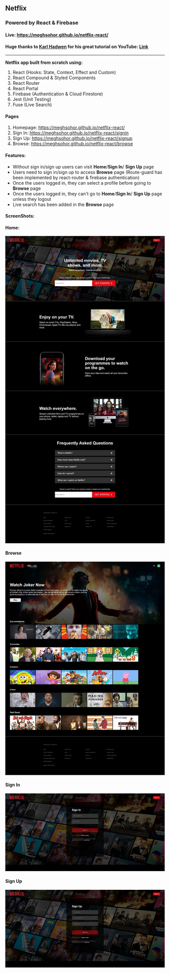 
## Netflix

### Powered by React & Firebase
#### Live: https://meghsohor.github.io/netflix-react/
#### Huge thanks to [Karl Hadwen](https://github.com/karlhadwen) for his great tutorial on YouTube: [Link](https://www.youtube.com/watch?v=x_EEwGe-a9o)
<hr>

**Netflix app built from scratch using:**

 1. React (Hooks: State, Context, Effect and Custom)
 2. React Compound & Styled Components
 3. React Router
 4. React Portal
 5. Firebase (Authentication & Cloud Firestore)
 6. Jest (Unit Testing)
 7. Fuse (Live Search)

#### Pages

 1. Homepage: https://meghsohor.github.io/netflix-react/
 2. Sign In: https://meghsohor.github.io/netflix-react/signin
 3. Sign Up: https://meghsohor.github.io/netflix-react/signup
 4. Browse: https://meghsohor.github.io/netflix-react/browse


#### Features:

 - Without sign in/sign up users can visit **Home**/**Sign In**/ **Sign Up** page
 - Users need to sign in/sign up to access **Browse** page (Route-guard has been implemented by react-router & firebase authentication)
 - Once the users logged in, they can select a profile before going to **Browse** page
 - Once the users logged in, they can't go to **Home**/**Sign In**/ **Sign Up** page unless they logout
 - Live search has been added in the **Browse** page

#### ScreenShots:

#### Home:
![Netflix - homepage](https://raw.githubusercontent.com/meghsohor/netflix-react/master/public/images/screenshots/home.jpg)

#### Browse
![Netflix -Browse](https://raw.githubusercontent.com/meghsohor/netflix-react/master/public/images/screenshots/browse.jpg)

#### Sign In
![Netflix - Sign In](https://raw.githubusercontent.com/meghsohor/netflix-react/master/public/images/screenshots/signin.jpg)

#### Sign Up
![Netflix - Sign Up](https://raw.githubusercontent.com/meghsohor/netflix-react/master/public/images/screenshots/signup.jpg)